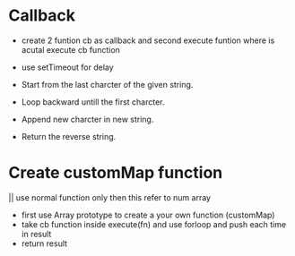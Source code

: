 # Callback
- create 2 funtion cb as callback and second execute funtion where is acutal execute cb function
- use setTimeout for delay

- Start from the last charcter of the given string.
- Loop backward untill the first charcter.
- Append new charcter in new string.
- Return the reverse string.

# Create customMap function 
|| use normal function only then this refer to num array

- first use Array prototype to create a your own function (customMap)
- take cb function  inside execute(fn) and use forloop and push each time in result
- return result
